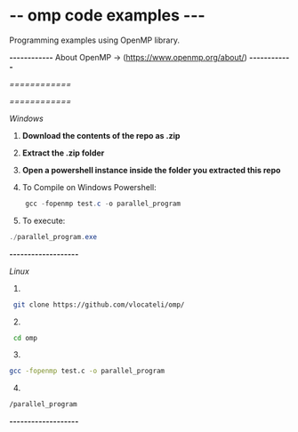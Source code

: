 # -- omp code examples ---

Programming examples using OpenMP library.

**------------**
About OpenMP -> (https://www.openmp.org/about/)
**------------**

*============*


*============*

*Windows*

1) **Download the contents of the repo as .zip**

2) **Extract the .zip folder**

3) **Open a powershell instance inside the folder you extracted this repo**

4) To Compile on Windows Powershell:
```powershell
    gcc -fopenmp test.c -o parallel_program
```
5) To execute: 
```powershell
./parallel_program.exe
```
**-------------------**

*Linux*

1)
```bash
 git clone https://github.com/vlocateli/omp/
```
2) 
```bash
 cd omp
```
3) 
```bash
gcc -fopenmp test.c -o parallel_program
```
4)
```bash
/parallel_program
```
**-------------------**

